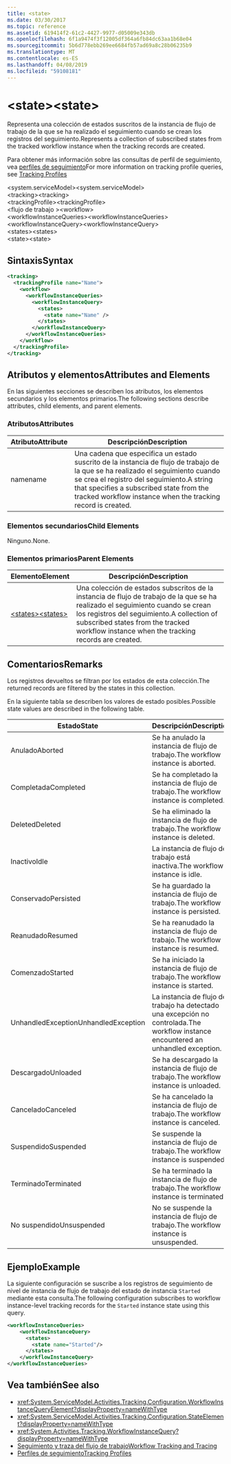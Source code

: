 ```yaml
---
title: <state>
ms.date: 03/30/2017
ms.topic: reference
ms.assetid: 619414f2-61c2-4427-9977-d05009e343db
ms.openlocfilehash: 6f1a9474f3f12005df364a6fb84dc63aa1b68e04
ms.sourcegitcommit: 5b6d778ebb269ee6684fb57ad69a8c28b06235b9
ms.translationtype: MT
ms.contentlocale: es-ES
ms.lasthandoff: 04/08/2019
ms.locfileid: "59108181"
---
```

# <a name="state"></a><span data-ttu-id="2001b-101">\<state></span><span class="sxs-lookup"><span data-stu-id="2001b-101">\<state></span></span>
<span data-ttu-id="2001b-102">Representa una colección de estados suscritos de la instancia de flujo de trabajo de la que se ha realizado el seguimiento cuando se crean los registros del seguimiento.</span><span class="sxs-lookup"><span data-stu-id="2001b-102">Represents a collection of subscribed states from the tracked workflow instance when the tracking records are created.</span></span>  
  
 <span data-ttu-id="2001b-103">Para obtener más información sobre las consultas de perfil de seguimiento, vea [perfiles de seguimiento](../../../../../docs/framework/windows-workflow-foundation/tracking-profiles.md)</span><span class="sxs-lookup"><span data-stu-id="2001b-103">For more information on tracking profile queries, see [Tracking Profiles](../../../../../docs/framework/windows-workflow-foundation/tracking-profiles.md)</span></span>  
  
<span data-ttu-id="2001b-104">\<system.serviceModel></span><span class="sxs-lookup"><span data-stu-id="2001b-104">\<system.serviceModel></span></span>  
<span data-ttu-id="2001b-105">\<tracking></span><span class="sxs-lookup"><span data-stu-id="2001b-105">\<tracking></span></span>  
<span data-ttu-id="2001b-106">\<trackingProfile></span><span class="sxs-lookup"><span data-stu-id="2001b-106">\<trackingProfile></span></span>  
<span data-ttu-id="2001b-107">\<flujo de trabajo ></span><span class="sxs-lookup"><span data-stu-id="2001b-107">\<workflow></span></span>  
<span data-ttu-id="2001b-108">\<workflowInstanceQueries></span><span class="sxs-lookup"><span data-stu-id="2001b-108">\<workflowInstanceQueries></span></span>  
<span data-ttu-id="2001b-109">\<workflowInstanceQuery></span><span class="sxs-lookup"><span data-stu-id="2001b-109">\<workflowInstanceQuery></span></span>  
<span data-ttu-id="2001b-110">\<states></span><span class="sxs-lookup"><span data-stu-id="2001b-110">\<states></span></span>  
<span data-ttu-id="2001b-111">\<state></span><span class="sxs-lookup"><span data-stu-id="2001b-111">\<state></span></span>  
  
## <a name="syntax"></a><span data-ttu-id="2001b-112">Sintaxis</span><span class="sxs-lookup"><span data-stu-id="2001b-112">Syntax</span></span>  
  
```xml  
<tracking>
  <trackingProfile name="Name">
    <workflow>
      <workflowInstanceQueries>
        <workflowInstanceQuery>
          <states>
            <state name="Name" />
          </states>
        </workflowInstanceQuery>
      </workflowInstanceQueries>
    </workflow>
  </trackingProfile>
</tracking>  
```  
  
## <a name="attributes-and-elements"></a><span data-ttu-id="2001b-113">Atributos y elementos</span><span class="sxs-lookup"><span data-stu-id="2001b-113">Attributes and Elements</span></span>  
 <span data-ttu-id="2001b-114">En las siguientes secciones se describen los atributos, los elementos secundarios y los elementos primarios.</span><span class="sxs-lookup"><span data-stu-id="2001b-114">The following sections describe attributes, child elements, and parent elements.</span></span>  
  
### <a name="attributes"></a><span data-ttu-id="2001b-115">Atributos</span><span class="sxs-lookup"><span data-stu-id="2001b-115">Attributes</span></span>  
  
|<span data-ttu-id="2001b-116">Atributo</span><span class="sxs-lookup"><span data-stu-id="2001b-116">Attribute</span></span>|<span data-ttu-id="2001b-117">Descripción</span><span class="sxs-lookup"><span data-stu-id="2001b-117">Description</span></span>|  
|---------------|-----------------|  
|<span data-ttu-id="2001b-118">name</span><span class="sxs-lookup"><span data-stu-id="2001b-118">name</span></span>|<span data-ttu-id="2001b-119">Una cadena que especifica un estado suscrito de la instancia de flujo de trabajo de la que se ha realizado el seguimiento cuando se crea el registro del seguimiento.</span><span class="sxs-lookup"><span data-stu-id="2001b-119">A string that specifies a subscribed state from the tracked workflow instance when the tracking record is created.</span></span>|  
  
### <a name="child-elements"></a><span data-ttu-id="2001b-120">Elementos secundarios</span><span class="sxs-lookup"><span data-stu-id="2001b-120">Child Elements</span></span>  
 <span data-ttu-id="2001b-121">Ninguno.</span><span class="sxs-lookup"><span data-stu-id="2001b-121">None.</span></span>  
  
### <a name="parent-elements"></a><span data-ttu-id="2001b-122">Elementos primarios</span><span class="sxs-lookup"><span data-stu-id="2001b-122">Parent Elements</span></span>  
  
|<span data-ttu-id="2001b-123">Elemento</span><span class="sxs-lookup"><span data-stu-id="2001b-123">Element</span></span>|<span data-ttu-id="2001b-124">Descripción</span><span class="sxs-lookup"><span data-stu-id="2001b-124">Description</span></span>|  
|-------------|-----------------|  
|[<span data-ttu-id="2001b-125">\<states></span><span class="sxs-lookup"><span data-stu-id="2001b-125">\<states></span></span>](../../../../../docs/framework/configure-apps/file-schema/windows-workflow-foundation/states.md)|<span data-ttu-id="2001b-126">Una colección de estados subscritos de la instancia de flujo de trabajo de la que se ha realizado el seguimiento cuando se crean los registros del seguimiento.</span><span class="sxs-lookup"><span data-stu-id="2001b-126">A collection of subscribed states from the tracked workflow instance when the tracking records are created.</span></span>|  
  
## <a name="remarks"></a><span data-ttu-id="2001b-127">Comentarios</span><span class="sxs-lookup"><span data-stu-id="2001b-127">Remarks</span></span>  
 <span data-ttu-id="2001b-128">Los registros devueltos se filtran por los estados de esta colección.</span><span class="sxs-lookup"><span data-stu-id="2001b-128">The returned records are filtered by the states in this collection.</span></span>  
  
 <span data-ttu-id="2001b-129">En la siguiente tabla se describen los valores de estado posibles.</span><span class="sxs-lookup"><span data-stu-id="2001b-129">Possible state values are described in the following table.</span></span>  
  
|<span data-ttu-id="2001b-130">Estado</span><span class="sxs-lookup"><span data-stu-id="2001b-130">State</span></span>|<span data-ttu-id="2001b-131">Descripción</span><span class="sxs-lookup"><span data-stu-id="2001b-131">Description</span></span>|  
|-----------|-----------------|  
|<span data-ttu-id="2001b-132">Anulado</span><span class="sxs-lookup"><span data-stu-id="2001b-132">Aborted</span></span>|<span data-ttu-id="2001b-133">Se ha anulado la instancia de flujo de trabajo.</span><span class="sxs-lookup"><span data-stu-id="2001b-133">The workflow instance is aborted.</span></span>|  
|<span data-ttu-id="2001b-134">Completada</span><span class="sxs-lookup"><span data-stu-id="2001b-134">Completed</span></span>|<span data-ttu-id="2001b-135">Se ha completado la instancia de flujo de trabajo.</span><span class="sxs-lookup"><span data-stu-id="2001b-135">The workflow instance is completed.</span></span>|  
|<span data-ttu-id="2001b-136">Deleted</span><span class="sxs-lookup"><span data-stu-id="2001b-136">Deleted</span></span>|<span data-ttu-id="2001b-137">Se ha eliminado la instancia de flujo de trabajo.</span><span class="sxs-lookup"><span data-stu-id="2001b-137">The workflow instance is deleted.</span></span>|  
|<span data-ttu-id="2001b-138">Inactivo</span><span class="sxs-lookup"><span data-stu-id="2001b-138">Idle</span></span>|<span data-ttu-id="2001b-139">La instancia de flujo de trabajo está inactiva.</span><span class="sxs-lookup"><span data-stu-id="2001b-139">The workflow instance is idle.</span></span>|  
|<span data-ttu-id="2001b-140">Conservado</span><span class="sxs-lookup"><span data-stu-id="2001b-140">Persisted</span></span>|<span data-ttu-id="2001b-141">Se ha guardado la instancia de flujo de trabajo.</span><span class="sxs-lookup"><span data-stu-id="2001b-141">The workflow instance is persisted.</span></span>|  
|<span data-ttu-id="2001b-142">Reanudado</span><span class="sxs-lookup"><span data-stu-id="2001b-142">Resumed</span></span>|<span data-ttu-id="2001b-143">Se ha reanudado la instancia de flujo de trabajo.</span><span class="sxs-lookup"><span data-stu-id="2001b-143">The workflow instance is resumed.</span></span>|  
|<span data-ttu-id="2001b-144">Comenzado</span><span class="sxs-lookup"><span data-stu-id="2001b-144">Started</span></span>|<span data-ttu-id="2001b-145">Se ha iniciado la instancia de flujo de trabajo.</span><span class="sxs-lookup"><span data-stu-id="2001b-145">The workflow instance is started.</span></span>|  
|<span data-ttu-id="2001b-146">UnhandledException</span><span class="sxs-lookup"><span data-stu-id="2001b-146">UnhandledException</span></span>|<span data-ttu-id="2001b-147">La instancia de flujo de trabajo ha detectado una excepción no controlada.</span><span class="sxs-lookup"><span data-stu-id="2001b-147">The workflow instance encountered an unhandled exception.</span></span>|  
|<span data-ttu-id="2001b-148">Descargado</span><span class="sxs-lookup"><span data-stu-id="2001b-148">Unloaded</span></span>|<span data-ttu-id="2001b-149">Se ha descargado la instancia de flujo de trabajo.</span><span class="sxs-lookup"><span data-stu-id="2001b-149">The workflow instance is unloaded.</span></span>|  
|<span data-ttu-id="2001b-150">Cancelado</span><span class="sxs-lookup"><span data-stu-id="2001b-150">Canceled</span></span>|<span data-ttu-id="2001b-151">Se ha cancelado la instancia de flujo de trabajo.</span><span class="sxs-lookup"><span data-stu-id="2001b-151">The workflow instance is canceled.</span></span>|  
|<span data-ttu-id="2001b-152">Suspendido</span><span class="sxs-lookup"><span data-stu-id="2001b-152">Suspended</span></span>|<span data-ttu-id="2001b-153">Se suspende la instancia de flujo de trabajo.</span><span class="sxs-lookup"><span data-stu-id="2001b-153">The workflow instance is suspended.</span></span>|  
|<span data-ttu-id="2001b-154">Terminado</span><span class="sxs-lookup"><span data-stu-id="2001b-154">Terminated</span></span>|<span data-ttu-id="2001b-155">Se ha terminado la instancia de flujo de trabajo.</span><span class="sxs-lookup"><span data-stu-id="2001b-155">The workflow instance is terminated.</span></span>|  
|<span data-ttu-id="2001b-156">No suspendido</span><span class="sxs-lookup"><span data-stu-id="2001b-156">Unsuspended</span></span>|<span data-ttu-id="2001b-157">No se suspende la instancia de flujo de trabajo.</span><span class="sxs-lookup"><span data-stu-id="2001b-157">The workflow instance is unsuspended.</span></span>|  
  
## <a name="example"></a><span data-ttu-id="2001b-158">Ejemplo</span><span class="sxs-lookup"><span data-stu-id="2001b-158">Example</span></span>  
 <span data-ttu-id="2001b-159">La siguiente configuración se suscribe a los registros de seguimiento de nivel de instancia de flujo de trabajo del estado de instancia `Started` mediante esta consulta.</span><span class="sxs-lookup"><span data-stu-id="2001b-159">The following configuration subscribes to workflow instance-level tracking records for the `Started` instance state using this query.</span></span>  
  
```xml  
<workflowInstanceQueries>  
    <workflowInstanceQuery>  
      <states>  
        <state name="Started"/>  
      </states>  
    </workflowInstanceQuery>  
</workflowInstanceQueries>  
```  
  
## <a name="see-also"></a><span data-ttu-id="2001b-160">Vea también</span><span class="sxs-lookup"><span data-stu-id="2001b-160">See also</span></span>

- <xref:System.ServiceModel.Activities.Tracking.Configuration.WorkflowInstanceQueryElement?displayProperty=nameWithType>
- <xref:System.ServiceModel.Activities.Tracking.Configuration.StateElement?displayProperty=nameWithType>
- <xref:System.Activities.Tracking.WorkflowInstanceQuery?displayProperty=nameWithType>
- [<span data-ttu-id="2001b-161">Seguimiento y traza del flujo de trabajo</span><span class="sxs-lookup"><span data-stu-id="2001b-161">Workflow Tracking and Tracing</span></span>](../../../../../docs/framework/windows-workflow-foundation/workflow-tracking-and-tracing.md)
- [<span data-ttu-id="2001b-162">Perfiles de seguimiento</span><span class="sxs-lookup"><span data-stu-id="2001b-162">Tracking Profiles</span></span>](../../../../../docs/framework/windows-workflow-foundation/tracking-profiles.md)
